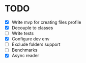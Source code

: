 # TODO
- [x] Write mvp for creating files profile
- [x] Decouple to classes
- [ ] Write tests
- [x] Configure dev env
- [ ] Exclude folders support
- [ ] Benchmarks
- [x] Async reader